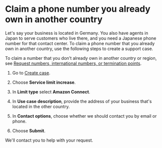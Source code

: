 # Claim a phone number you already own in another country<a name="another-country"></a>

Let's say your business is located in Germany\. You also have agents in Japan to serve customers who live there, and you need a Japanese phone number for that contact center\. To claim a phone number that you already own in another country, use the following steps to create a support case\. 

To claim a number that you don’t already own in another country or region, see [Request numbers, international numbers, or termination points](number-request.md)\.

1. Go to [Create case](https://console.aws.amazon.com/support/cases#/create)\.

1. Choose **Service limit increase**\.

1. In **Limit type** select **Amazon Connect**\.

1. In **Use case description**, provide the address of your business that's located in the other country\. 

1. In **Contact options**, choose whether we should contact you by email or phone\. 

1. Choose **Submit**\. 

We'll contact you to help with your request\. 